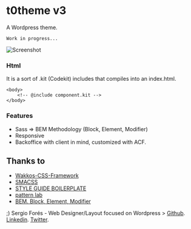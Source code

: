 t0theme v3
==============================

A Wordpress theme.

` Work in progress... `

![Screenshot](https://s3-us-west-2.amazonaws.com/s.cdpn.io/98095/logoyo.png)

### Html
It is a sort of .kit (Codekit) includes that compiles into an index.html.

	<body>
		<!-- @include component.kit -->
	</body>

### Features
* Sass => BEM Methodology (Block, Element, Modifier)
* Responsive
* Backoffice with client in mind, customized with ACF.

## Thanks to
* [Wakkos-CSS-Framework](https://github.com/Wakkos/Wakkos-CSS-Framework/)
* [SMACSS](http://smacss.com/)
* [STYLE GUIDE BOILERPLATE](http://brettjankord.com/projects/style-guide-boilerplate/)
* [pattern lab](http://patternlab.io/)
* [BEM. Block, Element, Modifier](https://bem.info/method/)

;)
Sergio Forés - Web Designer/Layout focused on Wordpress > 
[Github](https://github.com/t0t/).
[Linkedin](https://www.linkedin.com/in/sergiofores/).
[Twitter](https://twitter.com/t0tinspire/).